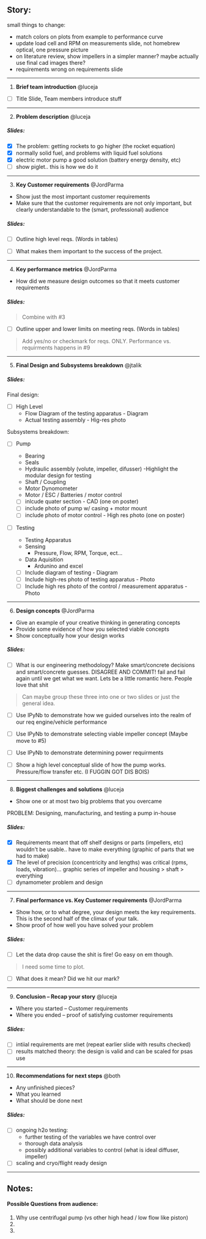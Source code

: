 ## Story: 

small things to change:
 - match colors on plots from example to performance curve
 - update load cell and RPM on measurements slide, not homebrew optical, one pressure picture
 - on literature review, show impellers in a simpler manner? maybe actually use final cad images there?
 - requirements wrong on requirements slide

---

1. **Brief team introduction** @luceja
- [ ] Title Slide, Team members introduce stuff

---

2. **Problem description** @luceja

##### Slides:

- [x] The problem: getting rockets to go higher (the rocket equation)
- [x] normally solid fuel, and problems with liquid fuel solutions
- [x] electric motor pump a good solution (battery energy density, etc)
- [ ] show piglet.. this is how we do it

---

3. **Key Customer requirements** @JordParma

- Show just the most important customer requirements
- Make sure that the customer requirements are not only important, but clearly understandable to the (smart, professional)   audience

##### Slides:

- [ ] Outline high level reqs. (Words in tables)
- [ ] What makes them important to the success of the project. 


---

4. **Key performance metrics** @JordParma

- How did we measure design outcomes so that it meets customer requirements

##### Slides:

> Combine with #3

- [ ] Outline upper and lower limits on meeting reqs. (Words in tables)

> Add yes/no or checkmark for reqs. ONLY. Performance vs. requirments happens in #9

---
5. **Final Design and Subsystems breakdown** @jtalik

##### Slides:

Final design:
- [ ] High Level
	-  Flow Diagram of the testing apparatus - Diagram 
	-  Actual testing assembly - Hig-res photo

Subsystems breakdown:
- [ ] Pump 
	- Bearing
	- Seals 
	- Hydraulic assembly (volute, impeller, difusser)
		-Highlight the modular design for testing
	- Shaft / Coupling
	- Motor Dynomometer
	- Motor / ESC / Batteries / motor control 

	- [ ] inlcude quater section - CAD (one on poster)
	- [ ] include photo of pump w/ casing + motor mount
	- [ ] include photo of motor control - High res photo (one on poster)

- [ ] Testing
	- Testing Apparatus
	- Sensing 
		- Pressure, Flow, RPM, Torque, ect... 
	- Data Aquisition 
		- Ardunino and excel 

	- [ ] Include diagram of testing -  Diagram
	- [ ] Include high-res photo of testing apparatus - Photo
	- [ ] Include high res photo of the control / measurement apparatus - Photo 
---

6. **Design concepts** @JordParma

- Give an example of your creative thinking in generating concepts
- Provide some evidence of how you selected viable concepts
- Show conceptually how your design works

##### Slides:

- [ ] What is our engineering methodology? Make smart/concrete decisions and smart/concrete guesses. DISAGREE AND COMMIT!
      fail and fail again until we get what we want. Lets be a little romantic here. People love that shit

> Can maybe group these three into one or two slides or just the general idea.

- [ ] Use IPyNb to demonstrate how we guided ourselves into the realm of our req engine/vehicle performance
- [ ] Use IPyNb to demonstrate selecting viable impeller concept (Maybe move to #5)
- [ ] Use IPyNb to demonstrate determining power requirments

- [ ] Show a high level conceptual slide of how the pump works. Pressure/flow transfer etc. (I FUGGIN GOT DIS BOIS)
 
---
8. **Biggest challenges and solutions** @luceja
- Show one or at most two big problems that you overcame

PROBLEM: Designing, manufacturing, and testing a pump in-house

##### Slides:

- [x] Requirements meant that off shelf designs or parts (impellers, etc) wouldn't be usable.. have to make everything (graphic of parts that we had to make)
- [x] The level of precision (concentricity and lengths) was critical (rpms, loads, vibration)... graphic series of impeller and housing > shaft > everything
- [ ] dynamometer problem and design

---

7. **Final performance vs. Key Customer requirements** @JordParma

- Show how, or to what degree, your design meets the key requirements. This is the second half of the climax of your talk.
- Show proof of how well you have solved your problem

##### Slides:

- [ ] Let the data drop cause the shit is fire! Go easy on em though. 

> I need some time to plot.

- [ ] What does it mean? Did we hit our mark?

---

9. **Conclusion – Recap your story** @luceja

- Where you started – Customer requirements
- Where you ended – proof of satisfying customer requirements

##### Slides:

- [ ] intiial requirements are met (repeat earlier slide with results checked)
- [ ] results matched theory: the design is valid and can be scaled for psas use

---

10. **Recommendations for next steps** @both

- Any unfinished pieces?
- What you learned
- What should be done next

##### Slides:

- [ ] ongoing h2o testing: 
	- further testing of the variables we have control over
	- thorough data analysis
	- possibly additional variables to control (what is ideal diffuser, impeller)
- [ ] scaling and cryo/flight ready design

---


## Notes:

#### Possible Questions from audience:

1. Why use centrifugal pump (vs other high head / low flow like piston)
2. 
3. 

